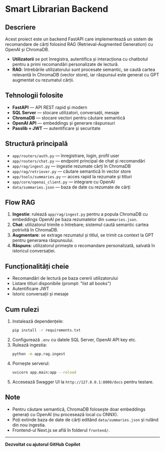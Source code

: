 # Smart Librarian Backend

## Descriere
Acest proiect este un backend FastAPI care implementează un sistem de recomandare de cărți folosind RAG (Retrieval-Augmented Generation) cu OpenAI și ChromaDB.

- **Utilizatorii** se pot înregistra, autentifica și interacționa cu chatbotul pentru a primi recomandări personalizate de lectură.
- **RAG**: întrebările utilizatorului sunt procesate semantic, se caută cartea relevantă în ChromaDB (vector store), iar răspunsul este generat cu GPT augmentat cu rezumatul cărții.

## Tehnologii folosite
- **FastAPI** — API REST rapid și modern
- **SQL Server** — stocare utilizatori, conversații, mesaje
- **ChromaDB** — stocare vectori pentru căutare semantică
- **OpenAI API** — embeddings și generare răspunsuri
- **Passlib + JWT** — autentificare și securitate

## Structură principală
- `app/routers/auth.py` — înregistrare, login, profil user
- `app/routers/chat.py` — endpoint principal de chat și recomandări
- `app/rag/ingest.py` — ingestie rezumate cărți în ChromaDB
- `app/rag/retriever.py` — căutare semantică în vector store
- `app/tools/summaries.py` — acces rapid la rezumate și titluri
- `app/core/openai_client.py` — integrare cu OpenAI
- `data/summaries.json` — baza de date cu rezumate de cărți

## Flow RAG
1. **Ingestie**: rulează `app/rag/ingest.py` pentru a popula ChromaDB cu embeddings OpenAI pe baza rezumatelor din `summaries.json`.
2. **Chat**: utilizatorul trimite o întrebare; sistemul caută semantic cartea potrivită în ChromaDB.
3. **Augmentare**: se extrage rezumatul și titlul, se trimit ca context la GPT pentru generarea răspunsului.
4. **Răspuns**: utilizatorul primește o recomandare personalizată, salvată în istoricul conversației.

## Funcționalități cheie
- Recomandări de lectură pe baza cererii utilizatorului
- Listare titluri disponibile (prompt: "list all books")
- Autentificare JWT
- Istoric conversații și mesaje

## Cum rulezi
1. Instalează dependențele:
	```bash
	pip install -r requirements.txt
	```
2. Configurează `.env` cu datele SQL Server, OpenAI API key etc.
3. Rulează ingestia:
	```bash
	python -m app.rag.ingest
	```
4. Pornește serverul:
	```bash
	uvicorn app.main:app --reload
	```
5. Accesează Swagger UI la `http://127.0.0.1:8000/docs` pentru testare.

## Note
- Pentru căutare semantică, ChromaDB folosește doar embeddings generați cu OpenAI (nu procesează local cu ONNX).
- Poți extinde baza de date de cărți editând `data/summaries.json` și rulând din nou ingestia.
- Frontend-ul Next.js se află în folderul `frontend/`.

---

**Dezvoltat cu ajutorul GitHub Copilot**
